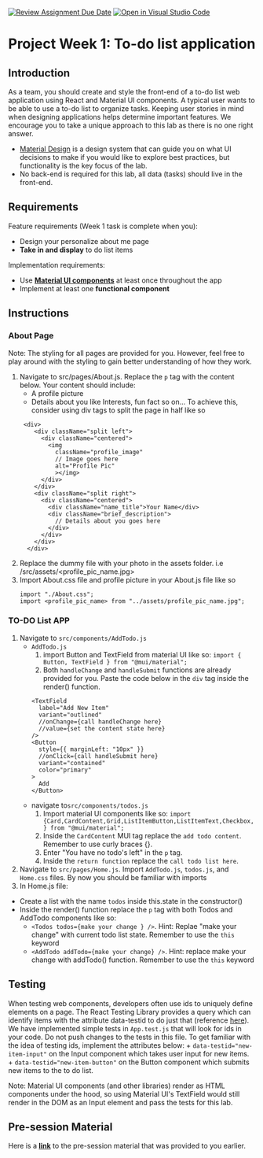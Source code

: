 [![Review Assignment Due Date](https://classroom.github.com/assets/deadline-readme-button-24ddc0f5d75046c5622901739e7c5dd533143b0c8e959d652212380cedb1ea36.svg)](https://classroom.github.com/a/_BS1h0pS)
[![Open in Visual Studio Code](https://classroom.github.com/assets/open-in-vscode-718a45dd9cf7e7f842a935f5ebbe5719a5e09af4491e668f4dbf3b35d5cca122.svg)](https://classroom.github.com/online_ide?assignment_repo_id=11305166&assignment_repo_type=AssignmentRepo)
# Project Week 1: To-do list application
## Introduction
As a team, you should create and style the front-end of a to-do list web application using React and Material UI components. A typical user wants to be able to use a to-do list to organize tasks. Keeping user stories in mind when designing applications helps determine important features. We encourage you to take a unique approach to this lab as there is no one right answer. 
- [Material Design](https://material.io/design/introduction) is a design system that can guide you on what UI decisions to make if you would like to explore best practices, but functionality is the key focus of the lab.
- No back-end is required for this lab, all data (tasks) should live in the front-end.


## Requirements
Feature requirements (Week 1 task is complete when you):
+ Design your personalize about me page
+ **Take in and display** to do list items

Implementation requirements:
+ Use [**Material UI components**](https://material-ui.com/) at least once throughout the app
+ Implement at least one **functional component**

## Instructions

### About Page
Note: The styling for all pages are provided for you. However, feel free to play around with the styling to gain better understanding of how they work.
1. Navigate to src/pages/About.js. Replace the `p` tag with the content below. Your content should include:
    - A profile picture
    - Details about you like Interests, fun fact so on... To achieve this, consider using div tags to split the page in half like so
    ```
     <div>
        <div className="split left">
          <div className="centered">
            <img 
              className="profile_image"
              // Image goes here
              alt="Profile Pic"
              ></img>
          </div>
        </div>
        <div className="split right">
          <div className="centered">
            <div className="name_title">Your Name</div>
            <div className="brief_description">
              // Details about you goes here
            </div>
          </div>
        </div>
      </div>

    ```
2. Replace the dummy file with your photo in the assets folder. i.e /src/assets/<profile_pic_name.jpg>
3. Import About.css file and profile picture in your About.js file like so 
    ```
    import "./About.css";
    import <profile_pic_name> from "../assets/profile_pic_name.jpg";
    ```
### TO-DO List APP
1. Navigate to `src/components/AddTodo.js`
    + `AddTodo.js`
      1. import Button and TextField from material UI like so: `import { Button, TextField } from "@mui/material";`
      2. Both `handleChange` and `handleSubmit` functions are already provided for you. Paste the code below in the `div` tag inside the render() function. 
      ```
      <TextField
        label="Add New Item"
        variant="outlined"
        //onChange={call handleChange here}
        //value={set the content state here}
      />
      <Button
        style={{ marginLeft: "10px" }}
        //onClick={call handleSubmit here}
        variant="contained"
        color="primary"
      >
        Add
      </Button>

      ```
    + navigate to`src/components/todos.js`
      1. Import material UI components like so: `import {Card,CardContent,Grid,ListItemButton,ListItemText,Checkbox,} from "@mui/material";`
      2. Inside the `CardContent` MUI tag replace the `add todo content`. Remember to use curly braces {}.
      3. Enter "You have no todo's left" in the `p` tag.
      4. Inside the `return function` replace the `call todo list here`.
2. Navigate to `src/pages/Home.js`. Import `AddTodo.js`, `todos.js`, and `Home.css` files. By now you should be familiar with imports
3. In Home.js file:
  + Create a list with the name `todos` inside this.state in the constructor()
  + Inside the render() function replace the `p` tag with both Todos and AddTodo components like so:
    + `<Todos todos={make your change } />`. Hint: Replae "make your change" with current todo list state. Remember to use the `this` keyword
    + `<AddTodo addTodo={make your change} />`. Hint: replace make your change with addTodo() function. Remember to use the `this` keyword


## Testing
When testing web components, developers often use ids to uniquely define elements on a page. The React Testing Library provides a query which can identify items with the attribute data-testid to do just that (reference [here](https://testing-library.com/docs/queries/bytestid/)). We have implemented simple tests in `App.test.js` that will look for ids in your code. Do not push changes to the tests in this file. To get familiar with the idea of testing ids, implement the attributes below:
    + `data-testid="new-item-input"` on the Input component which takes user input for new items.
    + `data-testid="new-item-button"` on the Button component which submits new items to the to do list.


Note: Material UI components (and other libraries) render as HTML components under the hood, so using Material UI's TextField would still render in the DOM as an Input element and pass the tests for this lab.

## Pre-session Material
Here is a [**link**](https://ibm.ent.box.com/v/Software-recordings/file/1232576777097) to the pre-session material that was provided to you earlier.

